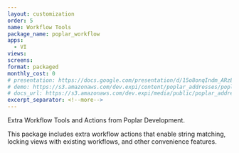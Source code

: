 ```yaml
---
layout: customization
order: 5
name: Workflow Tools
package_name: poplar_workflow
apps: 
  - VI
views:
screens:
format: packaged
monthly_cost: 0
# presentation: https://docs.google.com/presentation/d/15o8onqIndm_ARzEtfFufTsxpMcCM2YxC9wkvMXzwmrM/edit?usp=sharing
# demo: https://s3.amazonaws.com/dev.expi/content/poplar_addresses/poplar_addresses_demo.mp4
# docs_url: https://s3.amazonaws.com/dev.expi/media/public/poplar_addresses-0.0.9/docs/index.html
excerpt_separator: <!--more-->
---
```


Extra Workflow Tools and Actions from Poplar Development.
<!--more-->

This package includes extra workflow actions that enable string matching,
locking views with existing workflows, and other convenience features.
